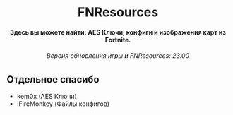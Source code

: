 <h1 align="center">
  FNResources
  <br>
</h1>

<h4 align="center">Здесь вы можете найти: AES Ключи, конфиги и изображения карт из Fortnite.</h4>

<h6 align="center">Версия обновления игры и FNResources: 23.00</h4>

## Отдельное спасибо

- kem0x (AES Ключи)
- iFireMonkey (Файлы конфигов)
